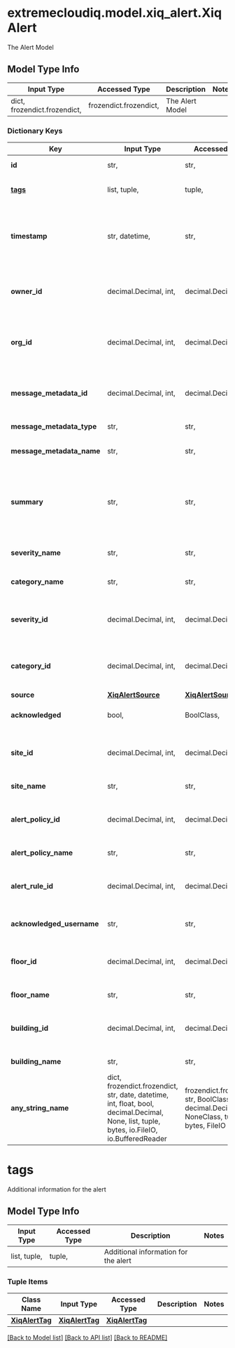 # extremecloudiq.model.xiq_alert.XiqAlert

The Alert Model

## Model Type Info
Input Type | Accessed Type | Description | Notes
------------ | ------------- | ------------- | -------------
dict, frozendict.frozendict,  | frozendict.frozendict,  | The Alert Model | 

### Dictionary Keys
Key | Input Type | Accessed Type | Description | Notes
------------ | ------------- | ------------- | ------------- | -------------
**id** | str,  | str,  | The unique identifier | 
**[tags](#tags)** | list, tuple,  | tuple,  | Additional information for the alert | 
**timestamp** | str, datetime,  | str,  | The alert create time | value must conform to RFC-3339 date-time
**owner_id** | decimal.Decimal, int,  | decimal.Decimal,  | The owner ID | [optional] value must be a 64 bit integer
**org_id** | decimal.Decimal, int,  | decimal.Decimal,  | The organization identifier, valid when enabling HIQ feature | [optional] value must be a 64 bit integer
**message_metadata_id** | decimal.Decimal, int,  | decimal.Decimal,  | The message metadata id | [optional] value must be a 64 bit integer
**message_metadata_type** | str,  | str,  | The message metadata type | [optional] 
**message_metadata_name** | str,  | str,  | The message metadata name | [optional] 
**summary** | str,  | str,  | A high-level, text summary message of the event. Will be used to construct an alert&#x27;s description. | [optional] 
**severity_name** | str,  | str,  | The severity name of the alert | [optional] 
**category_name** | str,  | str,  | The alert category name | [optional] 
**severity_id** | decimal.Decimal, int,  | decimal.Decimal,  | The severity Id of the alert | [optional] value must be a 64 bit integer
**category_id** | decimal.Decimal, int,  | decimal.Decimal,  | The alert category Id | [optional] value must be a 64 bit integer
**source** | [**XiqAlertSource**](XiqAlertSource.md) | [**XiqAlertSource**](XiqAlertSource.md) |  | [optional] 
**acknowledged** | bool,  | BoolClass,  | The acknowledged status of alert | [optional] 
**site_id** | decimal.Decimal, int,  | decimal.Decimal,  | The site id of alert | [optional] value must be a 64 bit integer
**site_name** | str,  | str,  | The site name of alert | [optional] 
**alert_policy_id** | decimal.Decimal, int,  | decimal.Decimal,  | The policy id of alert | [optional] value must be a 64 bit integer
**alert_policy_name** | str,  | str,  | The policy name of alert | [optional] 
**alert_rule_id** | decimal.Decimal, int,  | decimal.Decimal,  | The rule id of alert | [optional] value must be a 64 bit integer
**acknowledged_username** | str,  | str,  | The user&#x27;s email who acknowledged | [optional] 
**floor_id** | decimal.Decimal, int,  | decimal.Decimal,  | The floor id of alert | [optional] value must be a 64 bit integer
**floor_name** | str,  | str,  | The floor name of alert | [optional] 
**building_id** | decimal.Decimal, int,  | decimal.Decimal,  | The buiding id of alert | [optional] value must be a 64 bit integer
**building_name** | str,  | str,  | The building name of alert | [optional] 
**any_string_name** | dict, frozendict.frozendict, str, date, datetime, int, float, bool, decimal.Decimal, None, list, tuple, bytes, io.FileIO, io.BufferedReader | frozendict.frozendict, str, BoolClass, decimal.Decimal, NoneClass, tuple, bytes, FileIO | any string name can be used but the value must be the correct type | [optional]

# tags

Additional information for the alert

## Model Type Info
Input Type | Accessed Type | Description | Notes
------------ | ------------- | ------------- | -------------
list, tuple,  | tuple,  | Additional information for the alert | 

### Tuple Items
Class Name | Input Type | Accessed Type | Description | Notes
------------- | ------------- | ------------- | ------------- | -------------
[**XiqAlertTag**](XiqAlertTag.md) | [**XiqAlertTag**](XiqAlertTag.md) | [**XiqAlertTag**](XiqAlertTag.md) |  | 

[[Back to Model list]](../../README.md#documentation-for-models) [[Back to API list]](../../README.md#documentation-for-api-endpoints) [[Back to README]](../../README.md)


